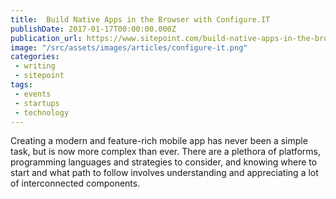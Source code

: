 ```yaml
---
title:  Build Native Apps in the Browser with Configure.IT
publishDate: 2017-01-17T00:00:00.000Z
publication_url: https://www.sitepoint.com/build-native-apps-in-the-browser-with-configure-it/
image: "/src/assets/images/articles/configure-it.png"
categories:
 - writing
 - sitepoint
tags:
 - events
 - startups
 - technology
---
```


Creating a modern and feature-rich mobile app has never been a simple task, but is now more complex than ever. There are a plethora of platforms, programming languages and strategies to consider, and knowing where to start and what path to follow involves understanding and appreciating a lot of interconnected components.
